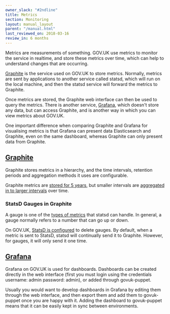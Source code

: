```yaml
---
owner_slack: "#2ndline"
title: Metrics
section: Monitoring
layout: manual_layout
parent: "/manual.html"
last_reviewed_on: 2018-03-16
review_in: 6 months
---
```


Metrics are measurements of something. GOV.UK use metrics to monitor
the service in realtime, and store these metrics over time, which can
help to understand changes that are occurring.

[Graphite] is the service used on GOV.UK to store metrics. Normally,
metrics are sent by applications to another service called statsd,
which will run on the local machine, and then the statsd service will
forward the metrics to Graphite.

Once metrics are stored, the Graphite web interface can then be used
to query the metrics. There is another service, [Grafana], which
doesn't store any data, but can access Graphite, and is another way in
which you can view metrics about GOV.UK.

One important difference when comparing Graphite and Grafana for
visualising metrics is that Grafana can present data Elasticsearch and
Graphite, even on the same dashboard, whereas Graphite can only
present data from Graphite.

## [Graphite]

Graphite stores metrics in a hierarchy, and the time intervals,
retention periods and aggregation methods it uses are configurable.

Graphite metrics are [stored for 5 years][graphite-storage-schemas],
but smaller intervals are [aggregated in to larger
intervals][graphite-storage-aggregation] over time.

[graphite-storage-schemas]: https://github.com/alphagov/govuk-puppet/blob/master/modules/govuk/files/node/s_graphite/storage-schemas.conf
[graphite-storage-aggregation]: https://github.com/alphagov/govuk-puppet/blob/master/modules/govuk/files/node/s_graphite/storage-aggregation.conf

### StatsD Gauges in Graphite

A gauge is one of the [types of metrics][statsd-metric-types] that
statsd can handle. In general, a gauge normally refers to a number
that can go up or down.

On GOV.UK, [StatsD is configured][statsd-config] to delete gauges. By
default, when a metric is sent to StatsD, statsd will continually send
it to Graphite. However, for gauges, it will only send it one time.

[statsd-config]: https://github.com/alphagov/govuk-puppet/blob/master/modules/statsd/templates/etc/statsd.conf.erb
[statsd-metric-types]: https://github.com/etsy/statsd/blob/master/docs/metric_types.md

## [Grafana]

Grafana on GOV.UK is used for dashboards. Dashboards can be created
directly in the web interface (first you must login using the
credentials username: admin password: admin), or added through
govuk-puppet.

Usually you would want to develop dashboards in Grafana by editing
them through the web interface, and then export them and add them to
govuk-puppet once you are happy with it. Adding the dashboard to
govuk-puppet means that it can be easily kept in sync between
environments.

[graphite]: https://graphite.publishing.service.gov.uk/
[grafana]: https://grafana.publishing.service.gov.uk/
